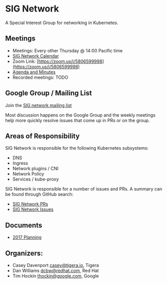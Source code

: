 # SIG Network

A Special Interest Group for networking in Kubernetes.

## Meetings

* Meetings: Every other Thursday @ 14:00 Pacific time
* [SIG Network Calendar](https://calendar.google.com/calendar/embed?src=ODhmZTFsM3FmbjJiNnIxMWs4dW01YW03NmNAZ3JvdXAuY2FsZW5kYXIuZ29vZ2xlLmNvbQ)
* Zoom Link: [https://zoom.us/j/5806599998](https://zoom.us/j/5806599998)
* [Agenda and Minutes](https://docs.google.com/document/d/1_w77-zG_Xj0zYvEMfQZTQ-wPP4kXkpGD8smVtW_qqWM/edit)
* Recorded meetings: TODO

## Google Group / Mailing List

Join the [SIG network mailing list](https://groups.google.com/forum/#!forum/kubernetes-sig-network)

Most discussion happens on the Google Group and the weekly meetings help more quickly resolve issues
that come up in PRs or on the group.

## Areas of Responsibility

SIG Network is responsible for the following Kubernetes subsystems:

- DNS
- Ingress
- Network plugins / CNI
- Network Policy
- Services / kube-proxy

SIG Network is responsible for a number of issues and PRs. A summary can be found through GitHub search:

* [SIG Network PRs](https://github.com/issues?utf8=%E2%9C%93&q=team%3Akubernetes%2Fsig-network+is%3Aopen+is%3Apr+)
* [SIG Network Issues](https://github.com/issues?utf8=%E2%9C%93&q=team%3A%22kubernetes%2Fsig-network%22+is%3Aopen+is%3Aissue)

## Documents

* [2017 Planning](https://docs.google.com/document/d/1fBxC36UCBnqY_w3m3TjdnXFsIT--GS6HmKb5o0nhkTk/edit#)

## Organizers:

* Casey Davenport <casey@tigera.io>, Tigera
* Dan Williams <dcbw@redhat.com>, Red Hat
* Tim Hockin <thockin@google.com>, Google
